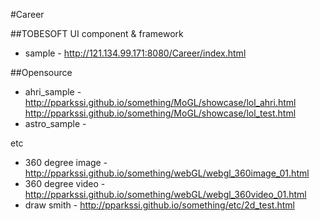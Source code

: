 #Career

##TOBESOFT UI component & framework
- sample - http://121.134.99.171:8080/Career/index.html

##Opensource
- ahri_sample - http://pparkssi.github.io/something/MoGL/showcase/lol_ahri.html
                http://pparkssi.github.io/something/MoGL/showcase/lol_test.html
- astro_sample - 

etc
- 360 degree image - http://pparkssi.github.io/something/webGL/webgl_360image_01.html
- 360 degree video - http://pparkssi.github.io/something/webGL/webgl_360video_01.html
- draw smith - http://pparkssi.github.io/something/etc/2d_test.html
